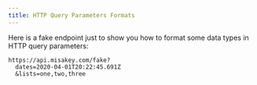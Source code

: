 ```yaml
---
title: HTTP Query Parameters Formats
---
```


Here is a fake endpoint just to show you
how to format some data types
in HTTP query parameters:

    https://api.misakey.com/fake?
      dates=2020-04-01T20:22:45.691Z
      &lists=one,two,three